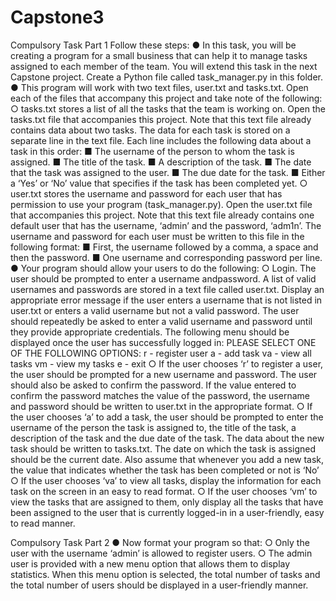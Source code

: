 # Capstone3
Compulsory Task Part 1
Follow these steps:
● In this task, you will be creating a program for a small business that can help it to manage tasks assigned to each member of the team.
You will extend this task in the next Capstone project. Create a Python file called task_manager.py in this folder.
● This program will work with two text files, user.txt and tasks.txt. Open each of the files that accompany this project and take note of the following:
○ tasks.txt stores a list of all the tasks that the team is working on.
Open the tasks.txt file that accompanies this project.
Note that this text file already contains data about two tasks. 
The data for each task is stored on a separate line in the text file. 
Each line includes the following data about a task in this order:
■ The username of the person to whom the task is assigned.
■ The title of the task.
■ A description of the task.
■ The date that the task was assigned to the user.
■ The due date for the task.
■ Either a ‘Yes’ or ‘No’ value that specifies if the task has been completed yet.
○ user.txt stores the username and password for each user that has permission to use your program (task_manager.py). 
Open the user.txt file that accompanies this project. 
Note that this text file already contains one default user that has the username, ‘admin’ and the password, ‘adm1n’. 
The username and password for each user must be written to this file in the following format:
■ First, the username followed by a comma, a space and then the password.
■ One username and corresponding password per line.
● Your program should allow your users to do the following:
○ Login. The user should be prompted to enter a username andpassword. 
A list of valid usernames and passwords are stored in a text file called user.txt. 
Display an appropriate error message if the user enters a username that is not listed in user.txt or enters a valid username but not a valid password.
The user should repeatedly be asked to enter a valid username and password until they provide appropriate credentials.
The following menu should be displayed once the user has successfully logged in:
PLEASE SELECT ONE OF THE FOLLOWING OPTIONS:
r - register user
a - add task
va - view all tasks
vm - view my tasks
e - exit
○ If the user chooses ‘r’ to register a user, the user should be prompted for a new username and password.
The user should also be asked to confirm the password.
If the value entered to confirm the password matches the value of the password, the username and password should be written to user.txt in the appropriate format.
○ If the user chooses ‘a’ to add a task, the user should be prompted to enter the username of the person the task is assigned to, the title of the task, a description of the
task and the due date of the task. 
The data about the new task should be written to tasks.txt.
The date on which the task is assigned should be the current date. 
Also assume that whenever you add a new task, the value that indicates whether the task has been completed or not is ‘No’
○ If the user chooses ‘va’ to view all tasks, display the information for
each task on the screen in an easy to read format.
○ If the user chooses ‘vm’ to view the tasks that are assigned to them,
only display all the tasks that have been assigned to the user that is
currently logged-in in a user-friendly, easy to read manner.

Compulsory Task Part 2
● Now format your program so that:
○ Only the user with the username ‘admin’ is allowed to register users.
○ The admin user is provided with a new menu option that allows them to display statistics. When this menu option is selected, the total number of tasks and the total
number of users should be displayed in a user-friendly manner.
